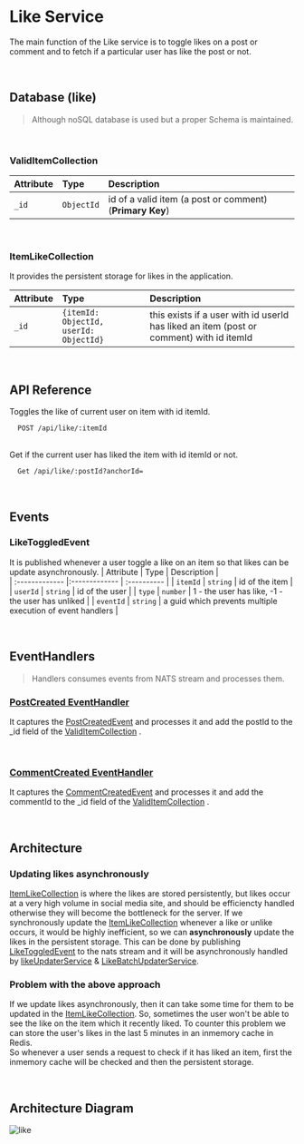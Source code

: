 # Like Service

The main function of the Like service is to toggle likes on a post or comment and to fetch if a particular user has like the post or not.

<br>

## Database (like)

> Although noSQL database is used but a proper Schema is maintained.<br>


<br>

### ValidItemCollection <br>

| Attribute        | Type        | Description |   
| :------------- |:------------- | :----------  |
| `_id`      | `ObjectId` | id of a valid item (a post or comment) (**Primary Key**) |
<br>

### ItemLikeCollection <br>
It provides the persistent storage for likes in the application.

| Attribute        | Type        | Description |   
| :------------- |:------------- | :----------  |
| `_id`      | `{itemId: ObjectId, userId: ObjectId}` | this exists if a user with id userId has liked an item (post or comment) with id itemId |

<br>

## API Reference

Toggles the like of current user on item with id itemId.

```code
  POST /api/like/:itemId
```
\
Get if the current user has liked the item with id itemId or not.

```code
  Get /api/like/:postId?anchorId=
```

<br>

## Events


### LikeToggledEvent


It is published whenever a user toggle a like on an item so that likes can be update asynchronously.
| Attribute        | Type        | Description |   
| :------------- |:------------- | :----------  |
| `itemId`      | `string` | id of the item  |
| `userId`      | `string` | id of the user  |
| `type`      | `number` | 1 - the user has like, -1 - the user has unliked  |
| `eventId`      | `string` | a guid which prevents multiple execution of event handlers  |

<br>

## EventHandlers
> Handlers consumes events from NATS stream and processes them.
### [PostCreated EventHandler](/comment/src/handlers/postCreatedHandler.ts)
It captures the [PostCreatedEvent]() and processes it and add the postId to the _id field of the [ValidItemCollection]() .

<br>

### [CommentCreated EventHandler](/comment/src/handlers/postCreatedHandler.ts)
It captures the [CommentCreatedEvent]() and processes it and add the commentId to the _id field of the [ValidItemCollection]() .

<br>

## Architecture

### Updating likes asynchronously
[ItemLikeCollection]() is where the likes are stored persistently, but likes occur at a very high volume in social media site, and should be efficiencty handled otherwise they will become the bottleneck for the server. If we synchronously update the [ItemLikeCollection]() whenever a like or unlike occurs, it would be highly inefficient, so we can **asynchronously** update the likes in the persistent storage. This can be done by publishing [LikeToggledEvent]() to the nats stream and it will be asynchronously handled by  [likeUpdaterService]() & [LikeBatchUpdaterService]().

### Problem with the above approach
If we update likes asynchronously, then it can take some time for them to be updated in the [ItemLikeCollection](). So, sometimes the user won't be able to see the like on the item which it recently liked. To counter this problem we can store the user's likes in the last 5 minutes in an inmemory cache in Redis.\
So whenever a user sends a request to check if it has liked an item, first the inmemory cache will be checked and then the persistent storage.

<br>

## Architecture Diagram
![like](https://user-images.githubusercontent.com/58662119/205961616-fb629156-4fb1-4d47-b3cb-99af8589844d.png)